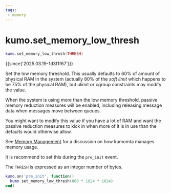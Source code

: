 ```yaml
---
tags:
 - memory
---
```


# kumo.set_memory_low_thresh

```lua
kumo.set_memory_low_thresh(THRESH)
```

{{since('2025.03.19-1d3f1f67')}}

Set the low memory threshold. This usually defaults to 60% of
amount of physical RAM in the system (actually 80% of the *soft limit* which
happens to be 75% of the physical RAM), but ulimit or cgroup constraints may
modify the value.

When the system is using more than the low memory threshold, passive memory
reduction measures will be enabled, including releasing message data when
messages move between queues.

You might want to modify this value if you have a lot of RAM and want the
passive reduction measures to kick in when more of it is in use than the
defaults would otherwise allow.

See [Memory Management](../memory.md) for a discussion on how kumomta manages
memory usage.

It is recommend to set this during the `pre_init` event.

The `THRESH` is expressed as an integer number of bytes.

```lua
kumo.on('pre_init', function()
  kumo.set_memory_low_thresh(800 * 1024 * 1024)
end)
```

